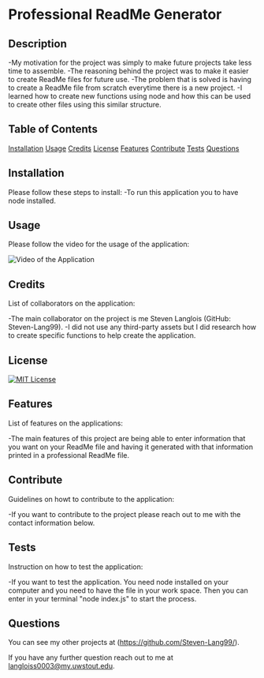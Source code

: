 # Professional ReadMe Generator


  ## Description
  -My motivation for the project was simply to make future projects take less time to assemble.
  -The reasoning behind the project was to make it easier to create ReadMe files for future use.
  -The problem that is solved is having to create a ReadMe file from scratch everytime there is a new project.
  -I learned how to create new functions using node and how this can be used to create other files using this similar structure.

  ## Table of Contents

[Installation](#installation)
[Usage](#usage)
[Credits](#credits)
[License](#license)
[Features](#features)
[Contribute](#contribute)
[Tests](#tests)
[Questions](#questions)

## Installation
Please follow these steps to install:
-To run this application you to have node installed.

## Usage
Please follow the video for the usage of the application:

![Video of the Application](https://watch.screencastify.com/v/1EH4I36phFyyEHDue8sk)

## Credits
List of collaborators on the application:

-The main collaborator on the project is me Steven Langlois (GitHub: Steven-Lang99).
-I did not use any third-party assets but I did research how to create specific functions to help create the application.

## License

[![MIT License](https://img.shields.io/badge/License-MIT--License-red)](https://choosealicense.com/licenses/mit/)

## Features
List of features on the applications:

-The main features of this project are being able to enter information that you want on your ReadMe file and having it generated with that information printed in a professional ReadMe file.

## Contribute
Guidelines on howt to contribute to the application:

-If you want to contribute to the project please reach out to me with the contact information below.

## Tests
Instruction on how to test the application:

-If you want to test the application. You need node installed on your computer and you need to have the file in your work space. Then you can enter in your terminal "node index.js" to start the process.

## Questions

You can see my other projects at (https://github.com/Steven-Lang99/).

If you have any further question reach out to me at langloiss0003@my.uwstout.edu.

